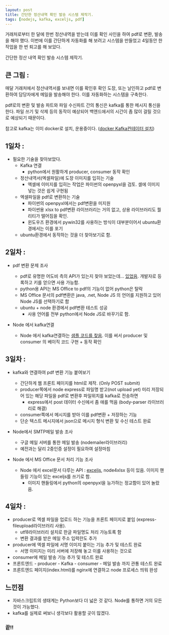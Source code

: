 ```yaml
---
layout: post
title: 간단한 정산내역 확인 발송 시스템 제작기.
tags: [nodejs, kafka, exceljs, pdf]
---
```


거래처로부터 한 달에 한번 정산내역을 받는데 이를 확인 사인을 하여 pdf로 변환, 발송을 해야 했다. 이번에 이를 간단하게 자동화를 해 보려고 시스템을 만들었고 4일동안 한 작업을 한 번 퇴고를 해 보았다. 



간단한 정산 내역 확인 발송 시스템 제작기. 

## 큰 그림 : 

매달 거래처에서 정산내역서를 보내면 이를 확인후 확인 도장, 또는 날인하고 pdf로 변환하여 담당자에게 메일을 발송해야 한다. 이를 자동화하는 시스템을 구축한다. 

pdf로의 변환 및 발송 파트와 파일 수신파트 간의 통신은 kafka를 통한 메시지 통신을 한다. 파일 쓰기 및 삭제 등의 동작이 예상되어 백엔드에서의 시간이 좀 많이 걸릴 것으로 예상되기 때문이다. 

참고로 kafka는 이미 docker로 설치, 운용중이다. ([docker Kafka컨테이터 설치](https://cheuora.github.io/2022/04/21/kafka_docker/))



## 1일차 : 

* 필요한 기술을 찾아보았다. 
  * Kafka 연결
    * python에서 원활하게 producer, consumer 동작 확인 
  * 정산내역서(엑셀파일)에 도장 이미지를 입히는 기술
    * 엑셀에 이미지를 입히는 작업은 파이썬의 openpyxl을 검토. 셀에 이미지 넣는 것은 쉽게 구현됨
  * 엑셀파일을 pdf로 변환하는 기술
    * 파이썬의 openpyxl에서는 pdf변환을 미지원
    * 파이썬용 xlsx to pdf변환 라이브러리는 거의 없고, 상용 라이브러리도 퀄리티가 떨어짐을 확인. 
    * 윈도우즈 환경에서 pywin32를 사용하는 방식이 대부분이어서 ubuntu환경에서는 이를 포기 
  * ubuntu환경에서 동작하는 것을 더 찾아보기로 함. 

## 2일차 : 

* pdf 변환 문제 조사

  * pdf로 유명한 어도비 측의 API가 있는지 찾아 보았는데... [있었음](https://developer.adobe.com/document-services/docs/overview/). 개발자로 등록하고 키를 얻으면 사용 가능함. 
  * python용 API는 MS Office to pdf의 기능이 없어  python은 탈락
  * MS Office 문서의 pdf변환은 java, .net, Node JS 의 언어를 지원하고 있어 Node JS를 선택하기로 함
  * ubuntu + node 환경에서 pdf변환 테스트 성공
    * 사용 언어를 전부 python에서 Node JS로 바꾸기로 함. 

* Node 에서 kafka연결

  * Node 에서 kafka연결하는 [샘플 코드를 찾음](https://kafka.js.org/docs/getting-started). 이를 써서 producer 및 consumer 의 베이직 코드 구현 + 동작 확인 

  

## 3일차  :

* kafka와 연결하여 pdf 변환 기능 붙여보기
  * 간단하게 웹 프론트 페이지를 html로 제작. (Only POST submit)
  * producer쪽에서 node express로 파일명 받고(not upload yet) 미리 저장되어 있는 해당 파일을 pdf로 변환후 파일위치를 kafka로 전송하면
    * express에서 post 데이터 수신에서 좀 애를 먹음 (body-parser 라이브러리로 해결)
  * consumer쪽에서 메시지를 받아 이를 pdf변환 + 저장하는 기능 
  * 단순 텍스트 메시지에서 json으로 메시지 형식 변환 및 수신 테스트 완료
* Node에서 SMTP메일 발송 조사
  * 구글 메일 서버를 통한 메일 발송 (nodemailer라이브러리)
  * 예전과는 달리 2중인증 설정이 필요하여 설정마침 

* Node 에서 MS Office 문서 처리 기능 조사
  * Node 에서 excel문서 다루는 API : [exceljs](https://github.com/exceljs/exceljs), node4xlsx 등이 있음. 이미지 핸들링 기능이 있는 exceljs를 쓰기로 함. 
    * 이미지 핸들링에서 python의 openpyxl을 능가하는 정교함이 있어 놀랐음. 

## 4일차 : 

* producer로 엑셀 파일을 업로드 하는 기능을 프론트 페이지로 붙임 (express-fileupload라이브러리 사용). 
  * utf8라이브러리 설치로 한글 파일명도 처리 가능토록 함
  * 변환 결과를 받은 메일 주소 입력란도 추가  
* producer에 엑셀 파일에 서명 이미지 붙이는 기능 추가 및 테스트 완료
  * 서명 이미지는 미리 서버에 저장해 놓고 이를 사용하는 것으로 
* consumer에 메일 발송 기능 추가 및 테스트 완료
* 프론트엔드 - producer - Kafka - consumer - 메일 발송 까지 관통 테스트 완료 
* 프론트엔드 페이지(index.html)를 nginx에 연결하고 node 프로세스 띄워 완성



## 느낀점

* 자바스크립트의 생태계는 Python보다 더 넓은 것 같다. Node를 통하면 거의 모든 것이 가능했다. 
* kafka를 실제로 써보니 생각보다 활용할 곳이 많겠다. 



### 끝!!






